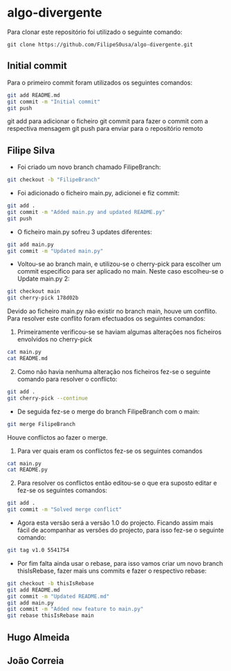 # algo-divergente
Para clonar este repositório foi utilizado o seguinte comando:
```git
git clone https://github.com/FilipeS0usa/algo-divergente.git
```
## Initial commit
Para o primeiro commit foram utilizados os seguintes comandos:

```bash
git add README.md
git commit -m "Initial commit"
git push
```
git add para adicionar o ficheiro
git commit para fazer o commit com a respectiva mensagem
git push para enviar para o repositório remoto

## Filipe Silva

- Foi criado um novo branch chamado FilipeBranch:

```bash
git checkout -b "FilipeBranch"
```

- Foi adicionado o ficheiro main.py, adicionei e fiz commit:

```bash
git add .
git commit -m "Added main.py and updated README.py"
git push
```

- O ficheiro main.py sofreu 3 updates diferentes:

```bash
git add main.py
git commit -m "Updated main.py"
```

- Voltou-se ao branch main, e utilizou-se o cherry-pick para escolher um commit especifico para ser aplicado no main. Neste caso escolheu-se o Update main.py 2:

```bash
git checkout main
git cherry-pick 178d02b
```
Devido ao ficheiro main.py não existir no branch main, houve um conflito. Para resolver este conflito foram efectuados os seguintes comandos:
1. Primeiramente verificou-se se haviam algumas alterações nos ficheiros envolvidos no cherry-pick
```bash
cat main.py
cat README.md
```
2. Como não havia nenhuma alteração nos ficheiros fez-se o seguinte comando para resolver o conflicto:
```bash
git add .
git cherry-pick --continue
```
- De seguida fez-se o merge do branch FilipeBranch com o main:
```bash
git merge FilipeBranch
```

Houve conflictos ao fazer o merge.

1. Para ver quais eram os conflictos fez-se os seguintes comandos

```bash 
cat main.py
cat README.py
```
2. Para resolver os conflictos então editou-se o que era suposto editar e fez-se os seguintes comandos:
```bash
git add .
git commit -m "Solved merge conflict"
```
- Agora esta versão será a versão 1.0 do projecto. Ficando assim mais fácil de acompanhar as versões do projecto, para isso fez-se o seguinte comando:
```bash
git tag v1.0 5541754
```
- Por fim falta ainda usar o rebase, para isso vamos criar um novo branch thisIsRebase, fazer mais uns commits e fazer o respectivo rebase:
```bash
git checkout -b thisIsRebase
git add README.md
git commit -m "Updated README.md"
git add main.py
git commit -m "Added new feature to main.py"
git rebase thisIsRebase main
```



## Hugo Almeida

## João Correia
